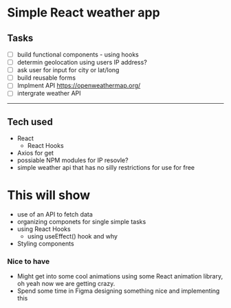 # Simple React weather app
## Tasks
- [ ] build functional components - using hooks
- [ ] determin geolocation using users IP address?
- [ ] ask user for input for city or lat/long
- [ ] build reusable forms 
- [ ] Implment API https://openweathermap.org/
- [ ] intergrate weather API

---
## Tech used

- React
  - React Hooks
- Axios for get
- possiable NPM modules for IP resovle?
- simple weather api that has no silly restrictions for use for free
# 
# This will show

- use of an API to fetch data
- organizing componets for single simple tasks
- using React Hooks 
  - using useEffect() hook and why
- Styling components

### Nice to have
- Might get into some cool animations using some React animation library, oh yeah now we are getting crazy. 
- Spend some time in Figma designing something nice and implementing this




